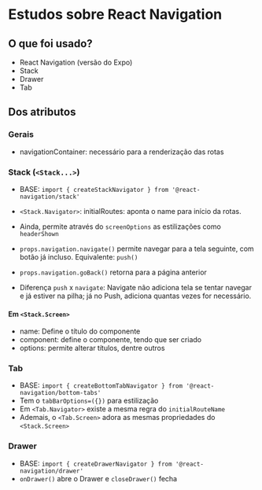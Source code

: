 # Estudos sobre React Navigation

## O que foi usado?
- React Navigation (versão do Expo)
- Stack
- Drawer
- Tab

## Dos atributos
### Gerais
- navigationContainer: necessário para a renderização das rotas

### Stack (`<Stack...>`)
- BASE: `import { createStackNavigator } from '@react-navigation/stack'`
- `<Stack.Navigator>`: initialRoutes: aponta o name para início da rotas.
- Ainda, permite através do `screenOptions` as estilizações como `headerShown`
- `props.navigation.navigate()` permite navegar para a tela seguinte, com botão já incluso. Equivalente: `push()`
- `props.navigation.goBack()` retorna para a página anterior

- Diferença `push` x `navigate`: Navigate não adiciona tela se tentar navegar e já estiver na pilha; já no Push, adiciona quantas vezes for necessário.

#### Em `<Stack.Screen>`
- name: Define o título do componente
- component: define o componente, tendo que ser criado
- options: permite alterar títulos, dentre outros

### Tab
- BASE: `import { createBottomTabNavigator } from '@react-navigation/bottom-tabs'`
- Tem o `tabBarOptions=({})` para estilização
- Em `<Tab.Navigator>` existe a mesma regra do `initialRouteName`
- Ademais, o `<Tab.Screen>` adora as mesmas propriedades do `<Stack.Screen>`

### Drawer
- BASE: `import { createDrawerNavigator } from '@react-navigation/drawer'`
- `onDrawer()` abre o Drawer e `closeDrawer()` fecha